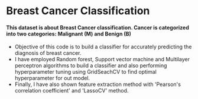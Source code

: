# Breast Cancer Classification

#### This dataset is about Breast Cancer classification. Cancer is categorized into two categories: Malignant (M) and Benign (B)

+ Objective of this code is to build a classifier for accurately predicting the diagnosis of breast cancer.
+ I have employed Random forest, Support vector machine and Multilayer perceptron algorithms to build a classifier and also performing hyperparameter tuning using GridSeachCV to find optimal hyperparameter for out model.
+ Finally, I have also shown feature extraction method with 'Pearson's correlation coefficient' and 'LassoCV' method.
